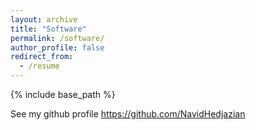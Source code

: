 ```yaml
---
layout: archive
title: "Software"
permalink: /software/
author_profile: false
redirect_from:
  - /resume
---
```


{% include base_path %}

See my github profile
https://github.com/NavidHedjazian



